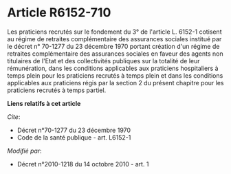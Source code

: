 # Article R6152-710

Les praticiens recrutés sur le fondement du 3° de l'article L. 6152-1 cotisent au régime de retraites complémentaire des
assurances sociales institué par le décret n° 70-1277 du 23 décembre 1970 portant création d'un régime de retraites
complémentaire des assurances sociales en faveur des agents non titulaires de l'Etat et des collectivités publiques sur la
totalité de leur rémunération, dans les conditions applicables aux praticiens hospitaliers à temps plein pour les praticiens
recrutés à temps plein et dans les conditions applicables aux praticiens régis par la section 2 du présent chapitre pour les
praticiens recrutés à temps partiel.

**Liens relatifs à cet article**

_Cite_:

  - Décret n°70-1277 du 23 décembre 1970
  - Code de la santé publique - art. L6152-1

_Modifié par_:

  - Décret n°2010-1218 du 14 octobre 2010 - art. 1
